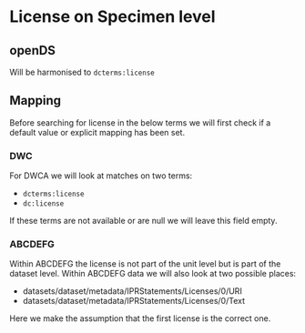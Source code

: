 # License on Specimen level

## openDS
Will be harmonised to `dcterms:license`

## Mapping
Before searching for license in the below terms we will first check if a default value or explicit mapping has been set.

### DWC
For DWCA we will look at matches on two terms:
- `dcterms:license`
- `dc:license`

If these terms are not available or are null we will leave this field empty.

### ABCDEFG
Within ABCDEFG the license is not part of the unit level but is part of the dataset level.
Within ABCDEFG data we will also look at two possible places:
- datasets/dataset/metadata/IPRStatements/Licenses/0/URI
- datasets/dataset/metadata/IPRStatements/Licenses/0/Text 

Here we make the assumption that the first license is the correct one.